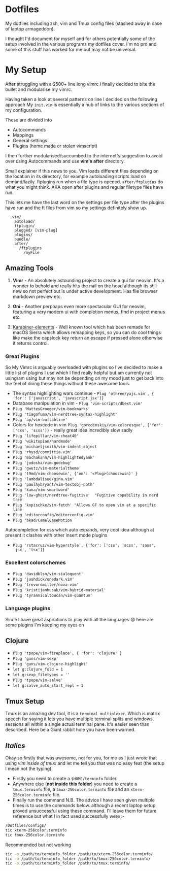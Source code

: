 # Dotfiles
My dotfiles including zsh, vim and Tmux config files (stashed away in case of laptop armageddon).

I thought I'd document for myself and for others potentially some of the setup
involved in the various programs my dotfiles cover. I'm no pro and some of
this stuff has worked for me but may not be universal.


# My Setup

After struggling with a 2500+ line long vimrc I finally decided to bite the
bullet and modularise my vimrc.

Having taken a look at several patterns on line I decided on the following approach
My `init.vim` is essentially a hub of links to the various sections of my
configuration.

These are divided into
* Autocommands
* Mappings
* General settings
* Plugins (home made or stolen vimscript)

I then further modularised/succumbed to the internet's suggestion to avoid
over using Autocommands and use **vim's after** directory.

Small explainer if this news to you. Vim loads different files depending on the location in its directory, for example autoloading scripts load on
demand/lazily. ftplugins run when a file type is opened. `after/ftplugins` do
what you might think. AKA open after plugins and regular filetype
files have run.

This lets me have the last word on the settings per file type after the plugins
have run and the ft files from vim so my settings definitely show up.

```vim
  .vim/
    autoload/
    ftplugin/
    plugged/ [vim-plug]
    plugins/
    bundle/
    after/
      /ftplugins
        /myFile
```


## Amazing Tools
1. **Vimr** - An absolutely astounding project to create a gui for neovim. It's
   a wonder to behold and really hits the nail on the head although its still
   new so not perfect but is under active development. Has file browser
   markdown preview etc.

2. **Oni** - Another perphaps even more spectacular GUI for neovim, featuring a very modern ui with completion menus, find in project menus etc.

2. [Karabiner-elements](https://github.com/tekezo/Karabiner-Elements) - Well
   known tool which has been remade for macOS Sierra which allows remapping keys, so
   you can do cool things like make the capslock key return an escape if
   pressed alone otherwise it returns control.



### Great Plugins
   So My Vimrc is arguably overloaded with plugins so I've decided to make
   a little list of plugins I use which I find really helpful but am currently
   not using/am using but may not be depending on my mood just to get back into the feel of doing these things without these
   awesome tools.

   * The syntax highlighting wars continue - `Plug 'othree/yajs.vim', { 'for': ['javascript', 'javascript.jsx']}`
   * Database manipulation in vim - `Plug 'vim-scripts/dbext.vim'`
   * `Plug 'MattesGroeger/vim-bookmarks'`
   * `Plug 'tiagofumo/vim-nerdtree-syntax-highlight'`
   * `Plug 'ap/vim-buftabline'`
   * Colors for hexcode in vim `Plug 'gorodinskiy/vim-coloresque', {'for': ['css', 'scss']}` - really great idea incredibly slow sadly
   * `Plug 'lifepillar/vim-cheat40'`
   * `Plug 'wikitopian/hardmode'`
   * `Plug 'michaeljsmith/vim-indent-object`
   * `Plug 'rhysd/committia.vim'`
   * `Plug 'machakann/vim-highlightedyank'`
   * `Plug 'jodosha/vim-godebug'`
   * `Plug 'gwutz/vim-materialtheme'`
   * `Plug 't9md/vim-choosewin', {'on': '<Plug>(choosewin)' }`
   * `Plug 'lambdalisue/gina.vim'`
   * `Plug 'paulhybryant/vim-textobj-path'`
   * `Plug 'kana/vim-smartword'`
   * `Plug 'low-ghost/nerdtree-fugitive'  "Fugitive capability in nerd tree`
   * `Plug 'kopischke/vim-fetch' "Allows GF to open vim at a specific line`
   * `Plug 'editorconfig/editorconfig-vim'`
   * `Plug 'bkad/CamelCaseMotion`

   Autocompletion for css which auto expands, very cool idea
   although at present it clashes with other insert mode
   plugins
   * `Plug 'rstacruz/vim-hyperstyle', {'for': ['css', 'scss', 'sass', 'jsx', 'tsx']}`


### Excellent colorschemes
   * `Plug 'davidklsn/vim-sialoquent'`
   * `Plug 'joshdick/onedark.vim'`
   * `Plug 'trevordmiller/nova-vim'`
   * `Plug 'kristijanhusak/vim-hybrid-material'`
   * `Plug 'tyrannicaltoucan/vim-quantum'`

### Language plugins
   Since I have great aspirations to play with all the languages :smile: here are
   some plugins I'm keeping my eyes on

## Clojure
   *    `Plug 'tpope/vim-fireplace', { 'for': 'clojure' }`
   *    `Plug 'guns/vim-sexp'`
   *    `Plug 'guns/vim-clojure-highlight'`
   *    `let g:clojure_fold = 1`
   *    `let g:sexp_filetypes = ''`
   *    `Plug 'tpope/vim-salve'`
   *    `let g:salve_auto_start_repl = 1`

## Tmux Setup
   Tmux is an amazing dev tool, it is a `terminal multiplexer`. Which is matrix
   speech for saying it lets you have multiple terminal splits and windows,
   sessions all within a single actual terminal pane. It's easier seen than
   described.
   Here be a Giant rabbit hole you have been warned.

## *Italics*

   Okay so firstly that was awesome, not for you, for me as I just wrote that
   using *vim inside of tmux* and let me tell you that was no easy feat (the
       setup I mean not the typing).
   * Firstly you need to create a `$HOME/terminfo` folder.
   * Anywhere else (**not inside this folder**) you need to create a `tmux.terminfo`
   file, a `tmux-256color.terminfo` file and an `xterm-256color.terminfo` file.
   * Finally run the command
   N.B. The advice I have seen given multiple times is to use the commands below.
   although a recent laptop setup proved unsuccessful using these command. I'll
   leave them for future reference but what I in fact used successfully were :-

   ``` sh
   /Dotfiles/configs/
   tic xterm-256color.terminfo
   tic tmux-256color.terminfo
   ```
   Recommended but not working
   ```sh
   tic -o /path/to/terminfo_folder /path/to/xterm-256color.terminfo/
   tic -o /path/to/terminfo_folder /path/to/tmux-256color.terminfo/
   tic -o /path/to/terminfo_folder /path/to/tmux.terminfo/
```
